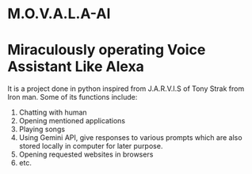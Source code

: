 # M.O.V.A.L.A-AI
# Miraculously operating Voice Assistant Like Alexa
It is a project done in python inspired from J.A.R.V.I.S of Tony Strak from Iron man.
Some of its functions include:
  1. Chatting with human
  2. Opening mentioned applications
  3. Playing songs
  4. Using Gemini API, give responses to various prompts which are also stored locally in computer for later purpose.
  5. Opening requested websites in browsers
  6. etc.

